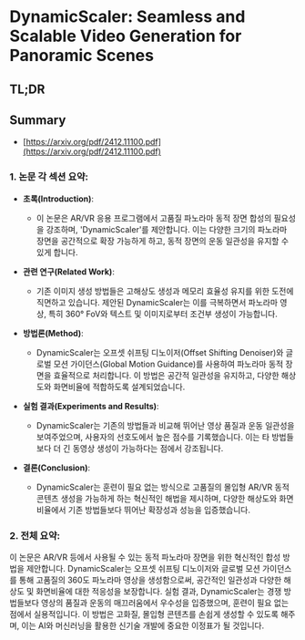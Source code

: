 # DynamicScaler: Seamless and Scalable Video Generation for Panoramic Scenes
## TL;DR
## Summary
- [https://arxiv.org/pdf/2412.11100.pdf](https://arxiv.org/pdf/2412.11100.pdf)

### 1. 논문 각 섹션 요약:

- **초록(Introduction)**:
  - 이 논문은 AR/VR 응용 프로그램에서 고품질 파노라마 동적 장면 합성의 필요성을 강조하며, 'DynamicScaler'를 제안합니다. 이는 다양한 크기의 파노라마 장면을 공간적으로 확장 가능하게 하고, 동적 장면의 운동 일관성을 유지할 수 있게 합니다.

- **관련 연구(Related Work)**:
  - 기존 이미지 생성 방법들은 고해상도 생성과 메모리 효율성 유지를 위한 도전에 직면하고 있습니다. 제안된 DynamicScaler는 이를 극복하면서 파노라마 영상, 특히 360° FoV와 텍스트 및 이미지로부터 조건부 생성이 가능합니다.

- **방법론(Method)**:
  - DynamicScaler는 오프셋 쉬프팅 디노이저(Offset Shifting Denoiser)와 글로벌 모션 가이던스(Global Motion Guidance)를 사용하여 파노라마 동적 장면을 효율적으로 처리합니다. 이 방법은 공간적 일관성을 유지하고, 다양한 해상도와 화면비율에 적합하도록 설계되었습니다.

- **실험 결과(Experiments and Results)**:
  - DynamicScaler는 기존의 방법들과 비교해 뛰어난 영상 품질과 운동 일관성을 보여주었으며, 사용자의 선호도에서 높은 점수를 기록했습니다. 이는 타 방법들보다 더 긴 동영상 생성이 가능하다는 점에서 강조됩니다.

- **결론(Conclusion)**:
  - DynamicScaler는 훈련이 필요 없는 방식으로 고품질의 몰입형 AR/VR 동적 콘텐츠 생성을 가능하게 하는 혁신적인 해법을 제시하며, 다양한 해상도와 화면비율에서 기존 방법들보다 뛰어난 확장성과 성능을 입증했습니다.

### 2. 전체 요약:

이 논문은 AR/VR 등에서 사용될 수 있는 동적 파노라마 장면을 위한 혁신적인 합성 방법을 제안합니다. DynamicScaler는 오프셋 쉬프팅 디노이저와 글로벌 모션 가이던스를 통해 고품질의 360도 파노라마 영상을 생성함으로써, 공간적인 일관성과 다양한 해상도 및 화면비율에 대한 적응성을 보장합니다. 실험 결과, DynamicScaler는 경쟁 방법들보다 영상의 품질과 운동의 매끄러움에서 우수성을 입증했으며, 훈련이 필요 없는 점에서 실용적입니다. 이 방법은 고화질, 몰입형 콘텐츠를 손쉽게 생성할 수 있도록 해주며, 이는 AI와 머신러닝을 활용한 신기술 개발에 중요한 이정표가 될 것입니다.